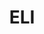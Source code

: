 ---
title: ELI
layout: category
permalink: /eli/
taxonomy: eli
classes: wide
sort_by: date
sort_order: reverse
header:
  overlay_image: /assets/images/splash-image-eli5.jpg
---